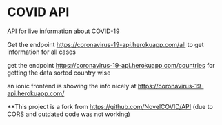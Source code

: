 # COVID API
API for live information about COVID-19

Get the endpoint https://coronavirus-19-api.herokuapp.com/all to get information for all cases

get the endpoint https://coronavirus-19-api.herokuapp.com/countries for getting the data sorted country wise

an ionic frontend is showing the info nicely at https://coronavirus-19-api.herokuapp.com/

 **This project is a fork from https://github.com/NovelCOVID/API (due to CORS and outdated code was not working)
